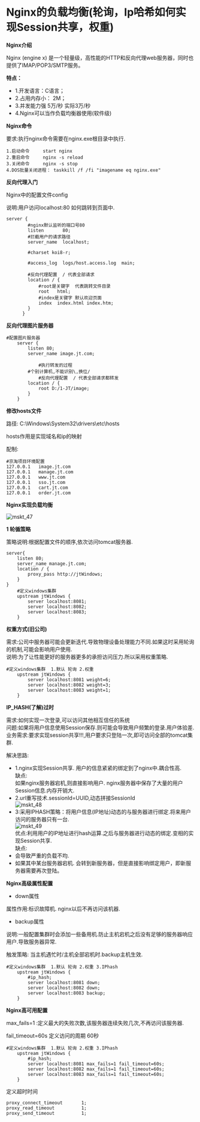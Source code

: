 # Nginx的负载均衡(轮询，Ip哈希如何实现Session共享，权重)

**Nginx介绍**

Nginx (engine x) 是一个轻量级，高性能的HTTP和反向代理web服务器，同时也提供了IMAP/POP3/SMTP服务。

**特点：**
- 1.开发语言：C语言；
- 2.占用内存小： 2M；
- 3.并发能力强  5万/秒  实际3万/秒
- 4.Nginx可以当作负载均衡器使用(软件级)

**Nginx命令**

要求:执行nginx命令需要在nginx.exe根目录中执行.
```
1.启动命令     start nginx
2.重启命令     nginx -s reload
3.关闭命令     nginx -s stop
4.DOS批量关闭进程： taskkill /f /fi "imagename eq nginx.exe"
```

**反向代理入门**

Nginx中的配置文件config

说明:用户访问localhost:80 如何跳转到页面中.
```
server {
    	#nginx默认监听的端口号80
        listen       80;
        #拦截用户的请求路径  
        server_name  localhost;

        #charset koi8-r;

        #access_log  logs/host.access.log  main;

		#反向代理配置  / 代表全部请求
        location / {
        	#root是关键字  代表跳转文件目录
            root   html;
            #index是关键字 默认欢迎页面
            index  index.html index.htm;
        }
	  }
```
**反向代理图片服务器**
```
#配置图片服务器
	server {
		listen 80;
		server_name image.jt.com;
            
            #执行转发的过程
		#个别计算机,不能识别\,换位/
            #反向代理配置  / 代表全部请求都转发
		location / {
			root D:/1-JT/image;
		}
	}
```
**修改hosts文件**

路径: C:\Windows\System32\drivers\etc\hosts

hosts作用是实现域名和ip的映射

配制:
```
#京淘项目环境配置
127.0.0.1   image.jt.com
127.0.0.1   manage.jt.com
127.0.0.1   www.jt.com
127.0.0.1   sso.jt.com
127.0.0.1   cart.jt.com
127.0.0.1   order.jt.com
```
**Nginx实现负载均衡**

![mskt_47](https://alexleon.oss-cn-shanghai.aliyuncs.com/markdown-pic/%E9%9D%A2%E8%AF%95%E8%80%83%E9%A2%98/mskt_47.png)

**1 轮循策略**

策略说明:根据配置文件的顺序,依次访问tomcat服务器.
```
server{
	listen 80;
	server_name manage.jt.com;
	location / {
		proxy_pass http://jtWindows;
	}
}
	#定义windows集群
	upstream jtWindows {
		server localhost:8081;
		server localhost:8082;
		server localhost:8083;
	}
```

**权重方式(旧公司)**

需求:公司中服务器可能会更新迭代.导致物理设备处理能力不同.如果这时采用轮询的机制,可能会影响用户使用.</br>
说明:为了让性能更好的服务器更多的承担访问压力.所以采用权重策略.
```
#定义windows集群  1.默认 轮询 2.权重
	upstream jtWindows {
		server localhost:8081 weight=6;
		server localhost:8082 weight=3;
		server localhost:8083 weight=1;
	}
```

**IP_HASH(了解)过时**

需求:如何实现一次登录,可以访问其他相互信任的系统</br>
问题:如果将用户信息使用Session保存.则可能会导致用户频繁的登录.用户体验差.</br>
业务需求:要求实现session共享!!!,用户要求只登陆一次,即可访问全部的tomcat集群.

解决思路:
- 1.nginx实现Session共享. 用户的信息紧紧的绑定到了nginx中.耦合性高.</br>
  缺点:</br>
  如果nginx服务器宕机,则直接影响用户.
  nginx服务器中保存了大量的用户Session信息.内存开销大.
- 2.url重写技术.sessionId=UUID,动态拼接SessionId</br>
  ![mskt_48](https://alexleon.oss-cn-shanghai.aliyuncs.com/markdown-pic/%E9%9D%A2%E8%AF%95%E8%80%83%E9%A2%98/mskt_48.png)
- 3:采用IPHASH策略：将用户信息(IP地址)动态的与服务器进行绑定.将来用户访问的服务器只有一台.</br>
  ![mskt_49](https://alexleon.oss-cn-shanghai.aliyuncs.com/markdown-pic/%E9%9D%A2%E8%AF%95%E8%80%83%E9%A2%98/mskt_49.png)</br>
  优点:利用用户的IP地址进行hash运算.之后与服务器进行动态的绑定.变相的实现Session共享.</br>
  缺点:
- 会导致严重的负载不均.
- 如果其中某台服务器宕机. 会转到新服务器，但是直接影响绑定用户，即新服务器需要再次登陆。

**Nginx高级属性配置**

- down属性

属性作用:标识故障机. nginx以后不再访问该机器.

- backup属性

说明:一般配置集群时会添加一些备用机.防止主机宕机之后没有足够的服务器响应用户.导致服务器异常.

触发策略: 当主机遇忙时/主机全部宕机时.backup主机生效.
```
#定义windows集群  1.默认 轮询 2.权重 3.IPhash
	upstream jtWindows {
		#ip_hash;
		server localhost:8081 down;
		server localhost:8082 down;
		server localhost:8083 backup;
	}
```

**Nginx高可用配置**

max_fails=1  	:定义最大的失败次数,该服务器连续失败几次,不再访问该服务器.

fail_timeout=60s   定义访问的周期 60秒
```
#定义windows集群  1.默认 轮询 2.权重 3.IPhash
	upstream jtWindows {
		#ip_hash;
		server localhost:8081 max_fails=1 fail_timeout=60s;
		server localhost:8082 max_fails=1 fail_timeout=60s;
		server localhost:8083 max_fails=1 fail_timeout=60s;
	}
```
定义超时时间
```
proxy_connect_timeout       1;  
proxy_read_timeout          1;  
proxy_send_timeout          1;  
```
